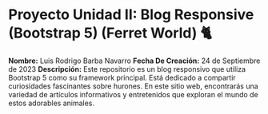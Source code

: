 # Proyecto Unidad II: Blog Responsive (Bootstrap 5) (Ferret World) 🐈
**Nombre:** Luis Rodrigo Barba Navarro
**Fecha De Creación:** 24 de Septiembre de 2023
**Descripción:** Este repositorio es un blog responsivo que utiliza Bootstrap 5 como su framework principal. Está dedicado a compartir curiosidades fascinantes sobre hurones. En este sitio web, encontrarás una variedad de artículos informativos y entretenidos que exploran el mundo de estos adorables animales.
